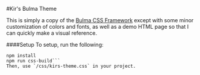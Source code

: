 #Kir's Bulma Theme

This is simply a copy of the [Bulma CSS Framework](https://bulma.io/) except with some minor customization of colors and fonts, as well as a demo HTML page so that I can quickly make a visual reference.

####Setup
To setup, run the following:
```
npm install
npm run css-build```
Then, use `/css/kirs-theme.css` in your project. 